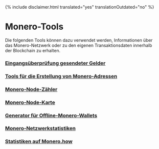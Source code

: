 {% include disclaimer.html translated="yes" translationOutdated="no" %}

# Monero-Tools

Die folgenden Tools können dazu verwendet werden, Informationen über das Monero-Netzwerk oder zu den eigenen Transaktionsdaten innerhalb der Blockchain zu erhalten.


### [Eingangsüberprüfung gesendeter Gelder](http://xmrtests.llcoins.net/checktx.html)

### [Tools für die Erstellung von Monero-Adressen](https://xmr.llcoins.net/)

### [Monero-Node-Zähler](http://moneronodes.i2p.xyz/)

### [Monero-Node-Karte](https://monerohash.com/nodes-distribution.html)

### [Generator für Offline-Monero-Wallets](http://moneroaddress.org/)

### [Monero-Netzwerkstatistiken](http://moneroblocks.info/stats)

### [Statistiken auf Monero.how](https://www.monero.how/)